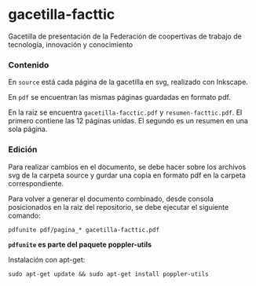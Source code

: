 # gacetilla-facttic
Gacetilla de presentación de la Federación de coopertivas de trabajo de tecnología, innovación y conocimiento


### Contenido

En `source` está cada página de la gacetilla en svg, realizado con Inkscape.

En `pdf` se encuentran las mismas páginas guardadas en formato pdf.

En la raiz se encuentra `gacetilla-facctic.pdf` y `resumen-facttic.pdf`. El primero contiene las 12 páginas unidas. El segundo es un resumen en una sola página.

### Edición

Para realizar cambios en el documento, se debe hacer sobre los archivos svg de la carpeta source y gurdar una copia en formato pdf en la carpeta correspondiente.

Para volver a generar el documento combinado, desde consola posicionados en la raiz del repositorio, se debe ejecutar el siguiente comando:

    pdfunite pdf/pagina_* gacetilla-facttic.pdf

**`pdfunite` es parte del paquete poppler-utils**

Instalación con apt-get:

    sudo apt-get update && sudo apt-get install poppler-utils
